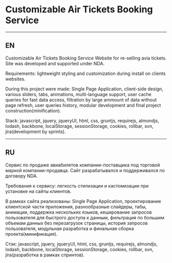 <h1>Customizable Air Tickets Booking Service</h1>
<hr>
<h2>EN</h2>

Customizable Air Tickets Booking Service
Website for re-selling avia tickets. Site was developed and supported under NDA.

Requirements: lightweight styling and customization during install on clients websites.

During this project were made: Single Page Application, client-side design, various sliders, tabs, animations, multi-language support, user cache queries  for fast data access, filtration by large ammount of data without page refresh, user queries history, modular development and final project construction(minification).

Stack: javascript, jquery, jqueryUI, html, css, gruntjs, requirejs, almondjs, lodash, backbone, localStorage, sessionStorage, cookies, rollbar, svn, jira(development by sprints).

<hr>
<h2>RU</h2>

Сервис по продаже авиабилетов компании-поставщика под торговой маркой компании-продавца. Сайт разрабатывался и поддерживался по договору NDA.

Требования к сервису: легкость стилизации и кастомизации при установке на сайты клиентов.

В рамках сайта реализованы: Single Page Application, проектирование клиентской части приложения, разнообразные слайдеры, табы, анимации, поддержка нескольких языков, кеширование запросов пользователя для быстрого доступа к данным, фильтрация по большим объемам данных без перезагрузок страницы, история запросов пользователя, модульная разработка и финальная сборка проекта(минификация).

Стэк: javascript, jquery, jqueryUI, html, css, gruntjs, requirejs, almondjs, lodash, backbone, localStorage, sessionStorage, cookies, rollbar, svn, jira(разработка в рамках спринтов).




